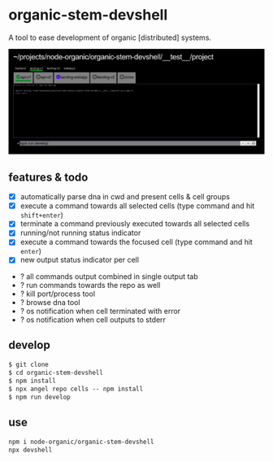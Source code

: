 # organic-stem-devshell

A tool to ease development of organic [distributed] systems.

![Screenshot](/screenshot.png?raw=true "organic-devshell")

## features & todo

- [x] automatically parse dna in cwd and present cells & cell groups
- [x] execute a command towards all selected cells (type command and hit `shift+enter`)
- [x] terminate a command previously executed towards all selected cells
- [x] running/not running status indicator
- [x] execute a command towards the focused cell (type command and hit `enter`)
- [x] new output status indicator per cell
- ? all commands output combined in single output tab
- ? run commands towards the repo as well
- ? kill port/process tool
- ? browse dna tool
- ? os notification when cell terminated with error
- ? os notification when cell outputs to stderr

## develop

```
$ git clone 
$ cd organic-stem-devshell
$ npm install
$ npx angel repo cells -- npm install
$ npm run develop
```

## use

```
npm i node-organic/organic-stem-devshell
npx devshell
```
